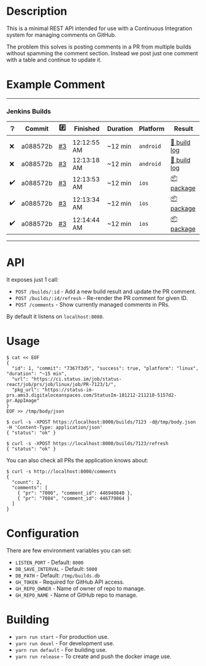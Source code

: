 # Description

This is a minimal REST API intended for use with a Continuous Integration system for managing comments on GitHub.

The problem this solves is posting comments in a PR from multiple builds without spamming the comment section. Instead we post just one comment with a table and continue to update it.

# Example Comment

---
### Jenkins Builds
| :grey_question: | Commit | :hash: | Finished | Duration | Platform | Result |
|-|-|-|-|-|-|-|
| | | | | | | |
| :x: | a088572b | [#3](https://google.pl) | 12:12:55 AM | ~12 min | `android` | [:page_facing_up: build log](https://google.plconsoleText) |
| :x: | a088572b | [#3](https://google.pl) | 12:13:18 AM | ~12 min | `android` | [:page_facing_up: build log](https://google.plconsoleText) |
| :heavy_check_mark: | a088572b | [#3](https://google.pl) | 12:13:53 AM | ~12 min | `ios` | [:package: package](https://google.pl) |
| :heavy_check_mark: | a088572b | [#3](https://google.pl) | 12:13:34 AM | ~12 min | `ios` | [:package: package](https://google.pl) |
| :heavy_check_mark: | a088572b | [#3](https://google.pl) | 12:14:44 AM | ~12 min | `ios` | [:package: package](https://google.pl) |
---

# API

It exposes just 1 call:

* `POST /builds/:id` - Add a new build result and update the PR comment.
* `POST /builds/:id/refresh` - Re-render the PR comment for given ID.
* `POST /comments` - Show currently managed comments in PRs.

By default it listens on `localhost:8080`.

# Usage

```
$ cat << EOF
{
  "id": 1, "commit": "7367f3d5", "success": true, "platform": "linux", "duration": "~15 min",
  "url": "https://ci.status.im/job/status-react/job/prs/job/linux/job/PR-7123/1/",
  "pkg_url": "https://status-im-prs.ams3.digitaloceanspaces.com/StatusIm-181212-211210-5157d2-pr.AppImage"
}
EOF >> /tmp/body/json

$ curl -s -XPOST https://localhost:8000/builds/7123 -d@/tmp/body.json -H 'Content-Type: application/json'
{ "status": "ok" }

$ curl -s -XPOST https://localhost:8000/builds/7123/refresh
{ "status": "ok" }
```
You can also check all PRs the application knows about:
```
$ curl -s http://localhost:8000/comments
{
  "count": 2,
  "comments": [
    { "pr": "7000", "comment_id": 446940840 },
    { "pr": "7084", "comment_id": 446779864 }
  ]
}
```
# Configuration

There are few environment variables you can set:

* `LISTEN_PORT` - Default: `8000`
* `DB_SAVE_INTERVAL` - Default: `5000`
* `DB_PATH` - Default: `/tmp/builds.db`
* `GH_TOKEN` - Required for GitHub API access.
* `GH_REPO_OWNER` - Name of owner of repo to manage.
* `GH_REPO_NAME` - Name of GitHub repo to manage.

# Building

* `yarn run start` - For production use.
* `yarn run devel` - For development use.
* `yarn run default` - For building use.
* `yarn run release` - To create and push the docker image use.
